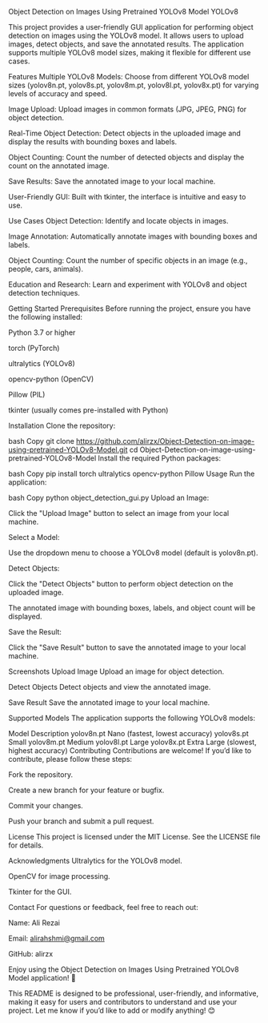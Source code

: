 Object Detection on Images Using Pretrained YOLOv8 Model
YOLOv8

This project provides a user-friendly GUI application for performing object detection on images using the YOLOv8 model. It allows users to upload images, detect objects, and save the annotated results. The application supports multiple YOLOv8 model sizes, making it flexible for different use cases.

Features
Multiple YOLOv8 Models: Choose from different YOLOv8 model sizes (yolov8n.pt, yolov8s.pt, yolov8m.pt, yolov8l.pt, yolov8x.pt) for varying levels of accuracy and speed.

Image Upload: Upload images in common formats (JPG, JPEG, PNG) for object detection.

Real-Time Object Detection: Detect objects in the uploaded image and display the results with bounding boxes and labels.

Object Counting: Count the number of detected objects and display the count on the annotated image.

Save Results: Save the annotated image to your local machine.

User-Friendly GUI: Built with tkinter, the interface is intuitive and easy to use.

Use Cases
Object Detection: Identify and locate objects in images.

Image Annotation: Automatically annotate images with bounding boxes and labels.

Object Counting: Count the number of specific objects in an image (e.g., people, cars, animals).

Education and Research: Learn and experiment with YOLOv8 and object detection techniques.

Getting Started
Prerequisites
Before running the project, ensure you have the following installed:

Python 3.7 or higher

torch (PyTorch)

ultralytics (YOLOv8)

opencv-python (OpenCV)

Pillow (PIL)

tkinter (usually comes pre-installed with Python)

Installation
Clone the repository:

bash
Copy
git clone https://github.com/alirzx/Object-Detection-on-image-using-pretrained-YOLOv8-Model.git
cd Object-Detection-on-image-using-pretrained-YOLOv8-Model
Install the required Python packages:

bash
Copy
pip install torch ultralytics opencv-python Pillow
Usage
Run the application:

bash
Copy
python object_detection_gui.py
Upload an Image:

Click the "Upload Image" button to select an image from your local machine.

Select a Model:

Use the dropdown menu to choose a YOLOv8 model (default is yolov8n.pt).

Detect Objects:

Click the "Detect Objects" button to perform object detection on the uploaded image.

The annotated image with bounding boxes, labels, and object count will be displayed.

Save the Result:

Click the "Save Result" button to save the annotated image to your local machine.

Screenshots
Upload Image
Upload an image for object detection.

Detect Objects
Detect objects and view the annotated image.

Save Result
Save the annotated image to your local machine.

Supported Models
The application supports the following YOLOv8 models:

Model	Description
yolov8n.pt	Nano (fastest, lowest accuracy)
yolov8s.pt	Small
yolov8m.pt	Medium
yolov8l.pt	Large
yolov8x.pt	Extra Large (slowest, highest accuracy)
Contributing
Contributions are welcome! If you’d like to contribute, please follow these steps:

Fork the repository.

Create a new branch for your feature or bugfix.

Commit your changes.

Push your branch and submit a pull request.

License
This project is licensed under the MIT License. See the LICENSE file for details.

Acknowledgments
Ultralytics for the YOLOv8 model.

OpenCV for image processing.

Tkinter for the GUI.

Contact
For questions or feedback, feel free to reach out:

Name: Ali Rezai

Email: alirahshmi@gmail.com

GitHub: alirzx

Enjoy using the Object Detection on Images Using Pretrained YOLOv8 Model application! 🚀

This README is designed to be professional, user-friendly, and informative, making it easy for users and contributors to understand and use your project. Let me know if you’d like to add or modify anything! 😊

